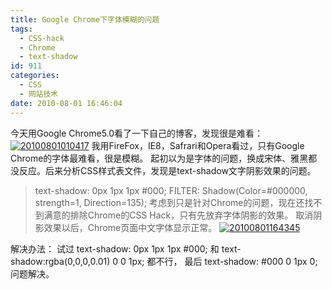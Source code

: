 ```yaml
---
title: Google Chrome下字体模糊的问题
tags:
  - CSS-hack
  - Chrome
  - text-shadow
id: 911
categories:
  - CSS
  - 网站技术
date: 2010-08-01 16:46:04
---
```


今天用Google Chrome5.0看了一下自己的博客，发现很是难看：
[![](http://www.zhaiduo.com/wp-content/uploads/2010/08/20100801010417.jpg "20100801010417")](http://www.zhaiduo.com/wp-content/uploads/2010/08/20100801010417.jpg)
我用FireFox，IE8，Safrari和Opera看过，只有Google Chrome的字体最难看，很是模糊。
起初以为是字体的问题，换成宋体、雅黑都没反应。后来分析CSS样式表文件，发现是text-shadow文字阴影效果的问题。
> text-shadow: 0px 1px 1px #000;
> FILTER: Shadow(Color=#000000, strength=1, Direction=135);
考虑到只是针对Chrome的问题，现在还找不到满意的排除Chrome的CSS Hack，只有先放弃字体阴影的效果。
取消阴影效果以后，Chrome页面中文字体显示正常。
[![](http://www.zhaiduo.com/wp-content/uploads/2010/08/20100801164345.jpg "20100801164345")](http://www.zhaiduo.com/wp-content/uploads/2010/08/20100801164345.jpg)

解决办法：
试过
text-shadow: 0px 1px 1px #000;
和
text-shadow:rgba(0,0,0,0.01) 0 0 1px;
都不行，
最后
text-shadow: #000 0 1px 0;
问题解决。